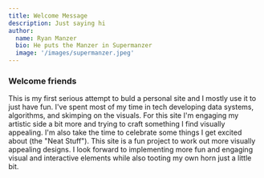 ```yaml
---
title: Welcome Message
description: Just saying hi
author:
  name: Ryan Manzer
  bio: He puts the Manzer in Supermanzer
  image: '/images/supermanzer.jpeg'
---
```


### Welcome friends

This is my first serious attempt to buld a personal site and I mostly use it to just have fun. I've spent most of my time in tech developing data systems, algorithms, and skimping on the visuals. For this site I'm engaging my artistic side a bit more and trying to craft something I find visually appealing. I'm also take the time to celebrate some things I get excited about (the "Neat Stuff"). This site is a fun project to work out more visually appealing designs. I look forward to implementing more fun and engaging visual and interactive elements while also tooting my own horn just a little bit.
